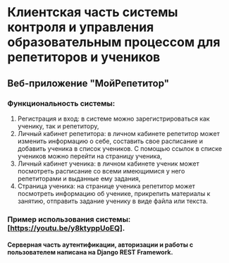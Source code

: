 # Клиентская часть системы контроля и управления образовательным процессом для репетиторов и учеников
## Веб-приложение "МойРепетитор"

### Функциональность системы: 
1) Регистрация и вход: в системе можно зарегистрироваться как ученику, так и репетитору,
2) Личный кабинет репетитора: в личном кабинете репетитор может изменить информацию о себе, 
составить свое расписание и добавить ученика в список учеников. С помощью ссылок 
в списке учеников можно перейти на страницу ученика,
3) Личный кабинет ученика: в личном кабинете ученик может посмотреть расписание со всеми 
имеющимися у него репетиторами и выданные ему задания,
4) Страница ученика: на странице ученика репетитор может посмотреть информацию об ученике,
прикрепить материалы к занятию, отправить задание ученику в виде файла или текста.

### Пример использования системы: [https://youtu.be/y8ktyppUoEQ].

#### Серверная часть аутентификации, авторизации и работы с пользователем написана на Django REST Framework.

